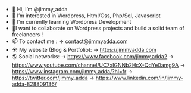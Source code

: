 - 👋 Hi, I’m @jimmy_adda
- 👀 I’m interested in Wordpress, Html/Css, Php/Sql, Javascript
- 🌱 I’m currently learning Wordpress Development
- 💞️I want to collaborate on Wordpress projects and build a solid team of freelancers !
- 📫 To contact me :
→ contact@jimmyadda.com
- ☀️ My website (Blog & Portfolio):
→ https://jimmyadda.com
- 🌎 Social networks:
→ https://www.facebook.com/jimmy.adda2
→ https://www.youtube.com/channel/UC7xIGNNb2HcX-QdYe0amg9A
→ https://www.instagram.com/jimmy.adda/?hl=fr
→ https://twitter.com/jimmy_adda
→ https://www.linkedin.com/in/jimmy-adda-828809136/


